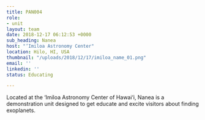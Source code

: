 ```yaml
---
title: PAN004
role:
- unit
layout: team
date: 2018-12-17 06:12:53 +0000
sub_heading: Nanea
host: "‘Imiloa Astronomy Center"
location: Hilo, HI, USA
thumbnail: "/uploads/2018/12/17/imiloa_name_01.png"
email: ''
linkedin: ''
status: Educating

---
```

Located at the ‘Imiloa Astronomy Center of Hawai‘i, Nanea is a demonstration unit designed to get educate and excite visitors about finding exoplanets.